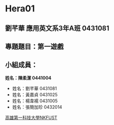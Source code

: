# Hera01

## 劉芊華 應用英文系3年A班 0431081

## 專題題目：第一遊戲

## 小組成員：
**姓名：陳柔潔   0441004**
* 姓名：劉芊華   0431081
* 姓名：黃嘉貞   0431025
* 姓名：楊韋襦   0431005
* 姓名：張簡加珍 0432014

[高雄第一科技大學NKFUST](http://www.nkfust.edu.tw/bin/home.php)